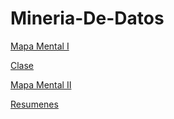 # Mineria-De-Datos
[Mapa Mental I](https://github.com/Cristian1680776/Mineria-De-Datos/blob/master/Tareas/MapaMental_1_1680776.pdf) 

[Clase](https://github.com/Cristian1680776/Mineria-De-Datos/blob/master/Tareas/Outliers.pdf)

[Mapa Mental II](https://github.com/Cristian1680776/Mineria-De-Datos/blob/master/Tareas/MapaMental_2_1680776.pdf)

[Resumenes](https://github.com/Cristian1680776/Mineria-De-Datos/blob/master/Tareas/Resumenes_1680776.pdf)
